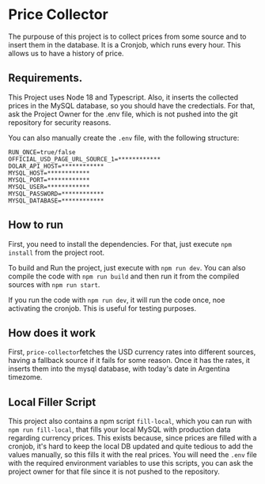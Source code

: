 # Price Collector

The purpouse of this project is to collect prices from some source and to insert them in the database.
It is a Cronjob, which runs every hour. This allows us to have a history of price.

## Requirements.

This Project uses Node 18 and Typescript.
Also, it inserts the collected prices in the MySQL database, so you should have the credectials. For that, ask the Project Owner for the .env file, which is not pushed into the git repository for security reasons.

You can also manually create the `.env` file, with the following structure:

```
RUN_ONCE=true/false
OFFICIAL_USD_PAGE_URL_SOURCE_1=************
DOLAR_API_HOST=************
MYSQL_HOST=************
MYSQL_PORT=************
MYSQL_USER=************
MYSQL_PASSWORD=************
MYSQL_DATABASE=************
```

## How to run

First, you need to install the dependencies. For that, just execute `npm install` from the project root.

To build and Run the project, just execute with `npm run dev`. You can also compile the code with `npm run build` and then run it from the compiled sources with `npm run start`.

If you run the code with `npm run dev`, it will run the code once, noe activating the cronjob. This is useful for testing purposes.

## How does it work

First, `price-collector`fetches the USD currency rates into different sources, having a fallback source if it fails for some reason. Once it has the rates, it inserts them into the mysql database, with today's date in Argentina timezome.

## Local Filler Script

This project also contains a npm script `fill-local`, which you can run with `npm run fill-local`, that fills your local MySQL with production data regarding currency prices.
This exists because, since prices are filled with a cronjob, it's hard to keep the local DB updated and quite tedious to add the values manually, so this fills it with the real prices.
You will need the `.env` file with the required environment variables to use this scripts, you can ask the project owner for that file since it is not pushed to the repository.
